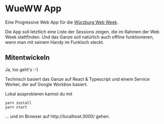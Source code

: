 # WueWW App

Eine Progressive Web App für die [Würzburg Web Week](https://wueww.de/).

Die App soll letztlich eine Liste der Sessions zeigen, die im Rahmen der Web Week stattfinden.
Und das Ganze soll natürlich auch offline funktionieren, wenn man mit seinem Handy im Funkloch steckt.

## Mitentwickeln

Ja, los geht's :-)

Technisch basiert das Ganze auf React & Typescript und einem Service Worker, der auf Google Workbox basiert.

Lokal ausprobieren kannst du mit

```
yarn install
yarn start
```

... und im Browser auf http://localhost:3000/ gehen.
